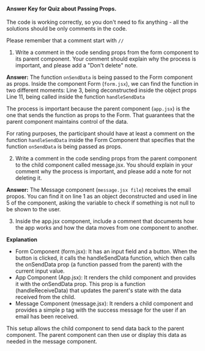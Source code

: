 #### Answer Key for Quiz about Passing Props.

The code is working correctly, so you don't need to fix anything - all the solutions should be only comments in the code.

Please remember that a comment start with `//`

1. Write a comment in the code sending props from the form component to its parent component. Your comment should explain why the process is important, and please add a "Don't delete" note.

**Answer:** The function `onSendData` is being passed to the Form component as props. Inside the component Form (`form.jsx`), we can find the function in two different moments:
Line 3, being deconstructed inside the object props
Line 11, being called inside the function `handleSendData`

The process is important because the parent component (`app.jsx`) is the one that sends the function as props to the Form. That guarantees that the parent component maintains control of the data.

For rating purposes, the participant should have at least a comment on the function `handleSendData` inside the Form Component that specifies that the function `onSendData` is being passed as props.

2. Write a comment in the code sending props from the parent component to the child component called message.jsx. You should explain in your comment why the process is important, and please add a note for not deleting it.

**Answer:** The Message component (`message.jsx file`) receives the email propos. You can find it on line 1 as an object deconstructed and used in line 5 of the component, asking the variable to check if something is not null to be shown to the user.

3. Inside the app.jsx component, include a comment that documents how the app works and how the data moves from one component to another.

**Explanation**

- Form Component (form.jsx): It has an input field and a button. When the button is clicked, it calls the handleSendData function, which then calls the onSendData prop (a function passed from the parent) with the current input value.
- App Component (App.jsx): It renders the child component and provides it with the onSendData prop. This prop is a function (handleReceiveData) that updates the parent's state with the data received from the child.
- Message Component (message.jsx): It renders a child component and provides a simple p tag with the success message for the user if an email has been received.

This setup allows the child component to send data back to the parent component. The parent component can then use or display this data as needed in the message component.
